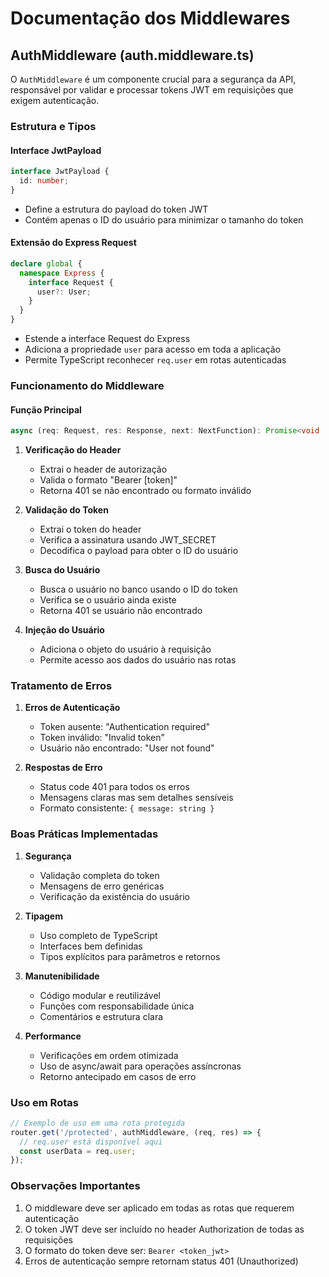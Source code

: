 # Documentação dos Middlewares

## AuthMiddleware (auth.middleware.ts)

O `AuthMiddleware` é um componente crucial para a segurança da API, responsável por validar e processar tokens JWT em requisições que exigem autenticação.

### Estrutura e Tipos

#### Interface JwtPayload

```typescript
interface JwtPayload {
  id: number;
}
```

- Define a estrutura do payload do token JWT
- Contém apenas o ID do usuário para minimizar o tamanho do token

#### Extensão do Express Request

```typescript
declare global {
  namespace Express {
    interface Request {
      user?: User;
    }
  }
}
```

- Estende a interface Request do Express
- Adiciona a propriedade `user` para acesso em toda a aplicação
- Permite TypeScript reconhecer `req.user` em rotas autenticadas

### Funcionamento do Middleware

#### Função Principal

```typescript
async (req: Request, res: Response, next: NextFunction): Promise<void | Response>
```

1. **Verificação do Header**
   - Extrai o header de autorização
   - Valida o formato "Bearer [token]"
   - Retorna 401 se não encontrado ou formato inválido

2. **Validação do Token**
   - Extrai o token do header
   - Verifica a assinatura usando JWT_SECRET
   - Decodifica o payload para obter o ID do usuário

3. **Busca do Usuário**
   - Busca o usuário no banco usando o ID do token
   - Verifica se o usuário ainda existe
   - Retorna 401 se usuário não encontrado

4. **Injeção do Usuário**
   - Adiciona o objeto do usuário à requisição
   - Permite acesso aos dados do usuário nas rotas

### Tratamento de Erros

1. **Erros de Autenticação**
   - Token ausente: "Authentication required"
   - Token inválido: "Invalid token"
   - Usuário não encontrado: "User not found"

2. **Respostas de Erro**
   - Status code 401 para todos os erros
   - Mensagens claras mas sem detalhes sensíveis
   - Formato consistente: `{ message: string }`

### Boas Práticas Implementadas

1. **Segurança**
   - Validação completa do token
   - Mensagens de erro genéricas
   - Verificação da existência do usuário

2. **Tipagem**
   - Uso completo de TypeScript
   - Interfaces bem definidas
   - Tipos explícitos para parâmetros e retornos

3. **Manutenibilidade**
   - Código modular e reutilizável
   - Funções com responsabilidade única
   - Comentários e estrutura clara

4. **Performance**
   - Verificações em ordem otimizada
   - Uso de async/await para operações assíncronas
   - Retorno antecipado em casos de erro

### Uso em Rotas

```typescript
// Exemplo de uso em uma rota protegida
router.get('/protected', authMiddleware, (req, res) => {
  // req.user está disponível aqui
  const userData = req.user;
});
```

### Observações Importantes

1. O middleware deve ser aplicado em todas as rotas que requerem autenticação
2. O token JWT deve ser incluído no header Authorization de todas as requisições
3. O formato do token deve ser: `Bearer <token_jwt>`
4. Erros de autenticação sempre retornam status 401 (Unauthorized)
